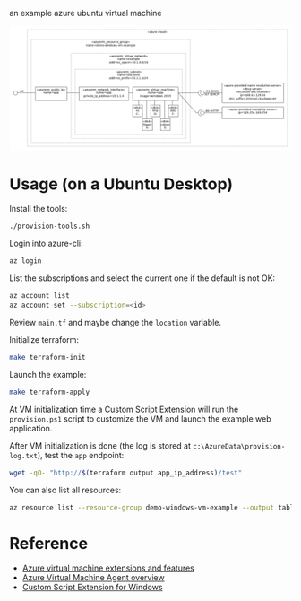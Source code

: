 an example azure ubuntu virtual machine

![](architecture.png)

# Usage (on a Ubuntu Desktop)

Install the tools:

```bash
./provision-tools.sh
```

Login into azure-cli:

```bash
az login
```

List the subscriptions and select the current one if the default is not OK:

```bash
az account list
az account set --subscription=<id>
```

Review `main.tf` and maybe change the `location` variable.

Initialize terraform:

```bash
make terraform-init
```

Launch the example:

```bash
make terraform-apply
```

At VM initialization time a Custom Script Extension will run the `provision.ps1` script to customize the VM and launch the example web application.

After VM initialization is done (the log is stored at `c:\AzureData\provision-log.txt`), test the `app` endpoint:

```bash
wget -qO- "http://$(terraform output app_ip_address)/test"
```

You can also list all resources:

```bash
az resource list --resource-group demo-windows-vm-example --output table
```

# Reference

* [Azure virtual machine extensions and features](https://docs.microsoft.com/en-us/azure/virtual-machines/extensions/overview)
* [Azure Virtual Machine Agent overview](https://docs.microsoft.com/en-us/azure/virtual-machines/extensions/agent-windows)
* [Custom Script Extension for Windows](https://docs.microsoft.com/en-us/azure/virtual-machines/extensions/custom-script-windows)
